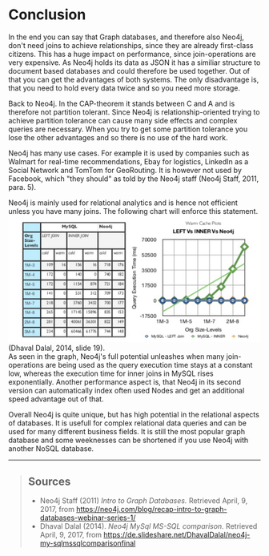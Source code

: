 # Conclusion

In the end you can say that Graph databases, and therefore also Neo4j, don't need joins to achieve relationships, since they are already first-class citizens. This has a huge impact on performance, since join-operations are very expensive.
As Neo4j holds its data as JSON it has a similiar structure to document based databases and could therefore be used together. Out of that you can get the advantages of both systems. The only disadvantage is, that you need to hold every data twice and so you need more storage. 

Back to Neo4j. In the CAP-theorem it stands between C and A and is therefore not partition tolerant. Since Neo4j is relationship-oriented trying to achieve partition tolerance can cause many side effects and complex queries are necessary. When you try to get some partition tolerance you lose the other advantages and so there is no use of the hard work.

Neo4j has many use cases. For example it is used by companies such as Walmart for real-time recommendations, Ebay for logistics, LinkedIn as a Social Network and TomTom for GeoRouting. It is however not used by Facebook, which "they should" as told by the Neo4j staff (Neo4j Staff, 2011, para. 5).<br>

Neo4j is mainly used for relational analytics and is hence not efficient unless you have many joins. The following chart will enforce this statement.<br>
![neo4j sql comparison](/paper/images/neo4j_joins.PNG)<br>
(Dhaval Dalal, 2014, slide 19).<br>
As seen in the graph, Neo4j's full potential unleashes when many join-operations are being used as the query execution time stays at a constant low, whereas the execution time for inner joins in MySQL rises exponentially. Another performance aspect is, that Neo4j in its second version can automatically index often used Nodes and get an additional speed advantage out of that.

Overall Neo4j is quite unique, but has high potential in the relational aspects of databases.
It is usefull for complex relational data queries and can be used for many different business fields.
It is still the most popular graph database and some weeknesses can be shortened if you use Neo4j with another NoSQL database.

***
> ## Sources
> - Neo4j Staff (2011) _Intro to Graph Databases._ Retrieved April, 9, 2017, from https://neo4j.com/blog/recap-intro-to-graph-databases-webinar-series-1/
> - Dhaval Dalal (2014). _Neo4j MySql MS-SQL comparison._ Retrieved April, 9, 2017, from https://de.slideshare.net/DhavalDalal/neo4j-my-sqlmssqlcomparisonfinal
